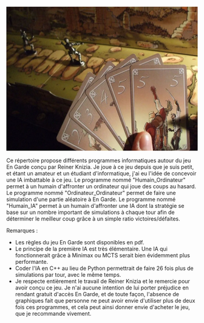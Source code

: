![Image du jeu](/doc/engarde.png)

Ce répertoire propose différents programmes informatiques autour du jeu En Garde conçu par Reiner Knizia.
Je joue à ce jeu depuis que je suis petit, et étant un amateur et un étudiant d'informatique, j'ai eu l'idée de concevoir une IA imbattable à ce jeu.
Le programme nommé "Humain_Ordinateur" permet à un humain d'affronter un ordinateur qui joue des coups au hasard.
Le programme nommé "Ordinateur_Ordinateur" permet de faire une simulation d'une partie aléatoire à En Garde.
Le programme nommé "Humain_IA" permet à un humain d'affronter une IA dont la stratégie se base sur un nombre important de simulations à chaque tour
afin de déterminer le meilleur coup grâce à un simple ratio victoires/défaites.

Remarques :
- Les règles du jeu En Garde sont disponibles en pdf.
- Le principe de la première IA est très élémentaire. Une IA qui fonctionnerait grâce à Minimax ou MCTS serait bien évidemment plus performante.
- Coder l'IA en C++ au lieu de Python permettrait de faire 26 fois plus de simulations par tour, avec le même temps.
- Je respecte entièrement le travail de Reiner Knizia et le remercie pour avoir conçu ce jeu. Je n'ai aucune intention de lui porter préjudice en
rendant gratuit d'accès En Garde, et de toute façon, l'absence de graphiques fait que personne ne peut avoir envie d'utiliser plus de deux fois ces programmes,
et cela peut ainsi donner envie d'acheter le jeu, que je recommande vivement.
